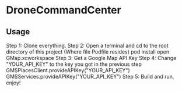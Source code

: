 # DroneCommandCenter
## Usage
  Step 1: Clone everything.
  Step 2: Open a terminal and cd to the root directory of this project (Where file Podfile resides)
    pod install
    open GMap.xcworkspace
  Step 3: Get a Google Map API Key
  Step 4: Change "YOUR_API_KEY" to the key you got in the previous step
    GMSPlacesClient.provideAPIKey("YOUR_API_KEY")
    GMSServices.provideAPIKey("YOUR_API_KEY")
  Step 5: Build and run, enjoy!
